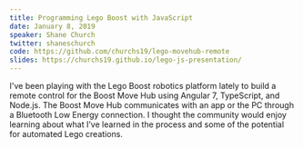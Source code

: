 ```yaml
---
title: Programming Lego Boost with JavaScript
date: January 8, 2019
speaker: Shane Church
twitter: shaneschurch
code: https://github.com/churchs19/lego-movehub-remote
slides: https://churchs19.github.io/lego-js-presentation/
---
```

I've been playing with the Lego Boost robotics platform lately to build a remote control for the Boost Move Hub using Angular 7, TypeScript, and Node.js. The Boost Move Hub communicates with an app or the PC through a Bluetooth Low Energy connection. I thought the community would enjoy learning about what I’ve learned in the process and some of the potential for automated Lego creations.
